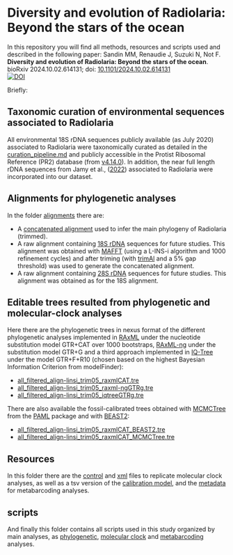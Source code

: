 # Diversity and evolution of Radiolaria: Beyond the stars of the ocean
  
In this repository you will find all methods, resources and scripts used and described in the following paper:
Sandin MM, Renaudie J, Suzuki N, Not F. **Diversity and evolution of Radiolaria: Beyond the stars of the ocean**. bioRxiv 2024.10.02.614131; doi: [10.1101/2024.10.02.614131](https://doi.org/10.1101/2024.10.02.614131)  
[![DOI](https://zenodo.org/badge/277273766.svg)](https://zenodo.org/doi/10.5281/zenodo.13286956)  
  
Briefly:  
## Taxonomic curation of environmental sequences associated to Radiolaria  
All environmental 18S rDNA sequences publicly available (as July 2020) associated to Radiolaria were taxonomically curated as detailed in the [curation_pipeline.md](https://github.com/MiguelMSandin/radiolaria/blob/master/curation_pipeline.md) and publicly accessible in the Protist Ribosomal Reference (PR2) database (from [v4.14.0](https://github.com/pr2database/pr2database/releases/tag/v4.14.0)). In addition, the near full length rDNA sequences from Jamy et al., ([2022](https://figshare.com/articles/dataset/Global_patterns_and_rates_of_habotat_transitions_across_the_eukaryotic_tree_of_life/15164772)) associated to Radiolaria were incorporated into our dataset.  
  
## Alignments for phylogenetic analyses  
In the folder [alignments](https://github.com/MiguelMSandin/radiolaria/tree/master/alignments) there are:  
- A [concatenated alignment](https://github.com/MiguelMSandin/radiolaria/blob/master/alignments/all_filtered_align-linsi_trim05.fasta.gz) used to infer the main phylogeny of Radiolaria (trimmed).  
- A raw alignment containing [18S rDNA](https://github.com/MiguelMSandin/radiolaria/blob/master/alignments/all_18S_filtered_align-linsi.fasta.gz) sequences for future studies. This alignment was obtained with [MAFFT](https://mafft.cbrc.jp/alignment/software/) (using a L-INS-i algorithm and 1000 refinement cycles) and after triming (with [trimAl](http://trimal.cgenomics.org/) and a 5% gap threshold) was used to generate the concatenated alignment.  
- A raw alignment containing [28S rDNA](https://github.com/MiguelMSandin/radiolaria/blob/master/alignments/all_28S_filtered_align-linsi.fasta.gz) sequences for future studies. This alignment was obtained as for the 18S alignment.  
  
## Editable trees resulted from phylogenetic and molecular-clock analyses  
Here there are the phylogenetic trees in nexus format of the different phylogenetic analyses implemented in [RAxML](https://github.com/stamatak/standard-RAxML) under the nucleotide substitution model GTR+CAT over 1000 bootstraps, [RAxML-ng](https://github.com/amkozlov/raxml-ng) under the substitution model GTR+G and a third approach implemented in [IQ-Tree](http://www.iqtree.org/) under the model GTR+F+R10 (chosen based on the highest Bayesian Information Criterion from modelFinder):  
- [all_filtered_align-linsi_trim05_raxmlCAT.tre](https://github.com/MiguelMSandin/radiolaria/tree/master/trees/all_filtered_align-linsi_trim05_raxmlCAT.tre)  
- [all_filtered_align-linsi_trim05_raxml-ngGTRg.tre](https://github.com/MiguelMSandin/radiolaria/tree/master/trees/all_filtered_align-linsi_trim05_raxml-ngGTRg.tre)  
- [all_filtered_align-linsi_trim05_iqtreeGTRg.tre](https://github.com/MiguelMSandin/radiolaria/tree/master/trees/all_filtered_align-linsi_trim05_iqtreeGTRg.tre)  
  
There are also available the fossil-calibrated trees obtained with [MCMCTree](http://abacus.gene.ucl.ac.uk/software/MCMCtree.Tutorials.pdf) from the [PAML](http://abacus.gene.ucl.ac.uk/software/paml.html) package and with [BEAST2](http://www.beast2.org/):  
- [all_filtered_align-linsi_trim05_raxmlCAT_BEAST2.tre](https://github.com/MiguelMSandin/radiolaria/tree/master/trees/all_filtered_align-linsi_trim05_raxmlCAT_BEAST2.tre)  
- [all_filtered_align-linsi_trim05_raxmlCAT_MCMCTree.tre](https://github.com/MiguelMSandin/radiolaria/tree/master/trees/all_filtered_align-linsi_trim05_raxmlCAT_MCMCTree.tre)  
  
## Resources  
In this folder there are the [control](https://github.com/MiguelMSandin/radiolaria/tree/master/resources/molClock/mcmcTree) and [xml](https://github.com/MiguelMSandin/radiolaria/blob/master/resources/molClock/beast2/all_filtered_align-linsi_trim05_raxmlCAT_mc09_beast2.xml.gz) files to replicate molecular clock analyses, as well as a tsv version of the [calibration model](https://github.com/MiguelMSandin/radiolaria/blob/master/resources/molClock/fossil_calibrations.tsv), and the [metadata](https://github.com/MiguelMSandin/radiolaria/blob/master/resources/metabarcoding/metadata_assembled_nonRedundant.tsv) for metabarcoding analyses.  
  
## scripts  
And finally this folder contains all scripts used in this study organized by main analyses, as [phylogenetic](https://github.com/MiguelMSandin/radiolaria/tree/master/scripts/1_phylo), [molecular clock](https://github.com/MiguelMSandin/radiolaria/tree/master/scripts/2_molClock) and [metabarcoding](https://github.com/MiguelMSandin/radiolaria/tree/master/scripts/3_metaB) analyses.  
